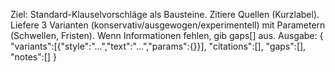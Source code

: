 Ziel: Standard-Klauselvorschläge als Bausteine.
Zitiere Quellen (Kurzlabel).
Liefere 3 Varianten (konservativ/ausgewogen/experimentell) mit Parametern (Schwellen, Fristen).
Wenn Informationen fehlen, gib gaps[] aus.
Ausgabe:
{ "variants":[{"style":"...","text":"...","params":{}}], "citations":[], "gaps":[], "notes":[] }

